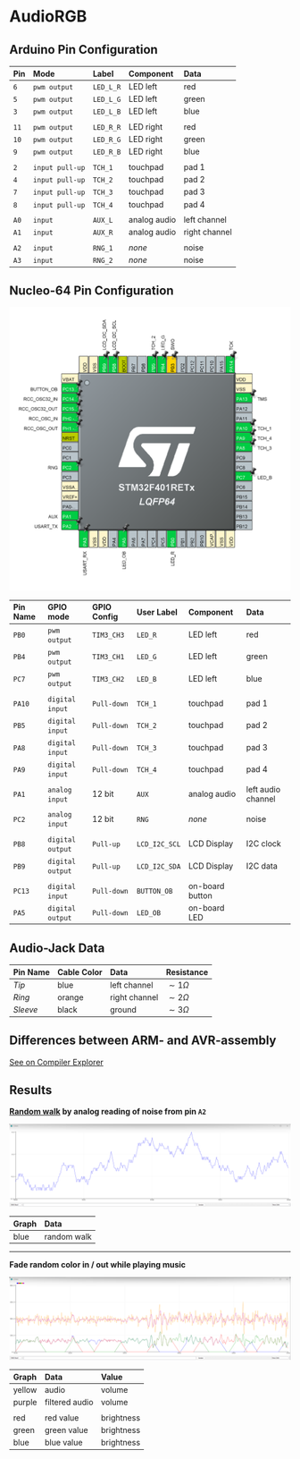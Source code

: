 
# AudioRGB

## Arduino Pin Configuration

| Pin  | Mode            | Label     | Component    | Data            |
| :--- | :-------------- | :-------- | :----------- | :-------------- |
| `6`  | `pwm output`    | `LED_L_R` | LED left     | red             |
| `5`  | `pwm output`    | `LED_L_G` | LED left     | green           |
| `3`  | `pwm output`    | `LED_L_B` | LED left     | blue            |
|      |                 |           |              |                 |
| `11` | `pwm output`    | `LED_R_R` | LED right    | red             |
| `10` | `pwm output`    | `LED_R_G` | LED right    | green           |
| `9`  | `pwm output`    | `LED_R_B` | LED right    | blue            |
|      |                 |           |              |                 |
| `2`  | `input pull-up` | `TCH_1`   | touchpad     | pad 1           |
| `4`  | `input pull-up` | `TCH_2`   | touchpad     | pad 2           |
| `7`  | `input pull-up` | `TCH_3`   | touchpad     | pad 3           |
| `8`  | `input pull-up` | `TCH_4`   | touchpad     | pad 4           |
|      |                 |           |              |                 |
| `A0` | `input`         | `AUX_L`   | analog audio | left channel    |
| `A1` | `input`         | `AUX_R`   | analog audio | right channel   |
|      |                 |           |              |                 |
| `A2` | `input`         | `RNG_1`   | *none*       | noise           |
| `A3` | `input`         | `RNG_2`   | *none*       | noise           |

## Nucleo-64 Pin Configuration

![](img/nucleo-64-pin-configuration.png)

| Pin Name | GPIO mode        | GPIO Config | User Label    | Component       | Data               |
| :------- | :--------------- | :---------- | :------------ | :-------------- | :----------------- |
| `PB0`    | `pwm output`     | `TIM3_CH3`  | `LED_R`       | LED left        | red                |
| `PB4`    | `pwm output`     | `TIM3_CH1`  | `LED_G`       | LED left        | green              |
| `PC7`    | `pwm output`     | `TIM3_CH2`  | `LED_B`       | LED left        | blue               |
|          |                  |             |               |                 |                    |
| `PA10`   | `digital input`  | `Pull-down` | `TCH_1`       | touchpad        | pad 1              |
| `PB5`    | `digital input`  | `Pull-down` | `TCH_2`       | touchpad        | pad 2              |
| `PA8`    | `digital input`  | `Pull-down` | `TCH_3`       | touchpad        | pad 3              |
| `PA9`    | `digital input`  | `Pull-down` | `TCH_4`       | touchpad        | pad 4              |
|          |                  |             |               |                 |                    |
| `PA1`    | `analog input`   | 12 bit      | `AUX`         | analog audio    | left audio channel |
|          |                  |             |               |                 |                    |
| `PC2`    | `analog input`   | 12 bit      | `RNG`         | *none*          | noise              |
|          |                  |             |               |                 |                    |
| `PB8`    | `digital output` | `Pull-up`   | `LCD_I2C_SCL` | LCD Display     | I2C clock          |
| `PB9`    | `digital output` | `Pull-up`   | `LCD_I2C_SDA` | LCD Display     | I2C data           |
|          |                  |             |               |                 |                    |
| `PC13`   | `digital input`  | `Pull-down` | `BUTTON_OB`   | on-board button |                    |
| `PA5`    | `digital output` | `Pull-down` | `LED_OB`      | on-board LED    |                    |

## Audio-Jack Data

| Pin Name | Cable Color | Data          | Resistance    |
| :------- | :---------- | :------------ | :------------ |
| *Tip*    | blue        | left channel  | $\sim1\Omega$ |
| *Ring*   | orange      | right channel | $\sim2\Omega$ |
| *Sleeve* | black       | ground        | $\sim3\Omega$ |

## Differences between ARM- and AVR-assembly

[See on Compiler Explorer](https://godbolt.org/z/xaaGTae3j)

## Results

**[Random walk](https://en.wikipedia.org/wiki/Random_walk) by analog reading of noise from pin `A2`**

![](img/random-walk-by-reading-analog-floating-bits.png)

| Graph | Data        |
| :---- | :---------- |
| blue  | random walk |

***

**Fade random color in / out while playing music**

![](img/fade-random-color-in-out.png)

| Graph  | Data           | Value      |
| :----- | :------------- | :--------- |
| yellow | audio          | volume     |
| purple | filtered audio | volume     |
|        |                |            |
| red    | red value      | brightness |
| green  | green value    | brightness |
| blue   | blue value     | brightness |
